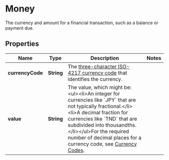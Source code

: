 

# Money

The currency and amount for a financial transaction, such as a balance or payment due.

## Properties

| Name | Type | Description | Notes |
|------------ | ------------- | ------------- | -------------|
|**currencyCode** | **String** | The [three-character ISO-4217 currency code](https://raw.githubusercontent.com) that identifies the currency. |  |
|**value** | **String** | The value, which might be:&lt;ul&gt;&lt;li&gt;An integer for currencies like &#x60;JPY&#x60; that are not typically fractional.&lt;/li&gt;&lt;li&gt;A decimal fraction for currencies like &#x60;TND&#x60; that are subdivided into thousandths.&lt;/li&gt;&lt;/ul&gt;For the required number of decimal places for a currency code, see [Currency Codes](https://raw.githubusercontent.com). |  |



